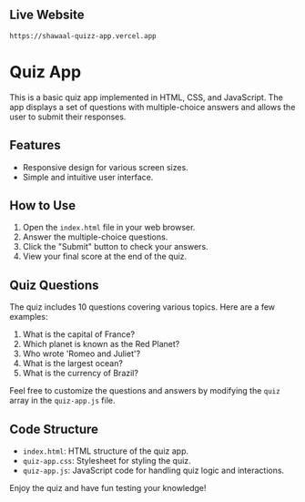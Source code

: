 ## Live Website 
    https://shawaal-quizz-app.vercel.app

# Quiz App

This is a basic quiz app implemented in HTML, CSS, and JavaScript. The app displays a set of questions with multiple-choice answers and allows the user to submit their responses.

## Features

- Responsive design for various screen sizes.
- Simple and intuitive user interface.

## How to Use

1. Open the `index.html` file in your web browser.
2. Answer the multiple-choice questions.
3. Click the "Submit" button to check your answers.
4. View your final score at the end of the quiz.

## Quiz Questions

The quiz includes 10 questions covering various topics. Here are a few examples:

1. What is the capital of France?
2. Which planet is known as the Red Planet?
3. Who wrote 'Romeo and Juliet'?
4. What is the largest ocean?
5. What is the currency of Brazil?

Feel free to customize the questions and answers by modifying the `quiz` array in the `quiz-app.js` file.

## Code Structure

- `index.html`: HTML structure of the quiz app.
- `quiz-app.css`: Stylesheet for styling the quiz.
- `quiz-app.js`: JavaScript code for handling quiz logic and interactions.

Enjoy the quiz and have fun testing your knowledge!
